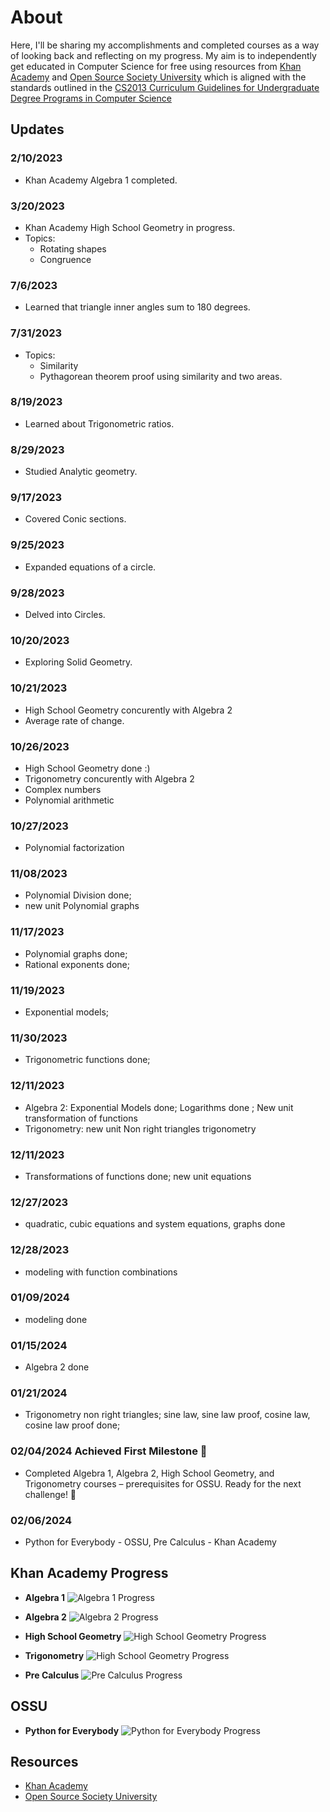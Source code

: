 # About
Here, I'll be sharing my accomplishments and completed courses as a way of looking back and reflecting on my progress. My aim is to independently get educated in Computer Science for free using resources from [Khan Academy](#KhanAcademy) and [Open Source Society University](#OSSU) which is aligned with the standards outlined in the [CS2013 Curriculum Guidelines for Undergraduate Degree Programs in Computer Science](https://github.com/ossu/computer-science/blob/master/CURRICULAR_GUIDELINES.md)


## Updates

### 2/10/2023
- Khan Academy Algebra 1 completed.

### 3/20/2023
- Khan Academy High School Geometry in progress.
- Topics:
  - Rotating shapes
  - Congruence

### 7/6/2023
- Learned that triangle inner angles sum to 180 degrees.

### 7/31/2023
- Topics:
  - Similarity
  - Pythagorean theorem proof using similarity and two areas.

### 8/19/2023
- Learned about Trigonometric ratios.

### 8/29/2023
- Studied Analytic geometry.

### 9/17/2023
- Covered Conic sections.

### 9/25/2023
- Expanded equations of a circle.

### 9/28/2023
- Delved into Circles.

### 10/20/2023
- Exploring Solid Geometry.

### 10/21/2023
- High School Geometry concurently with Algebra 2
- Average rate of change.

### 10/26/2023
- High School Geometry done :)
- Trigonometry concurently with Algebra 2
- Complex numbers
- Polynomial arithmetic

### 10/27/2023
- Polynomial factorization

### 11/08/2023
- Polynomial Division done;
- new unit Polynomial graphs
  
### 11/17/2023
 - Polynomial graphs done;
 - Rational exponents done;
   
### 11/19/2023
 - Exponential models;
   
### 11/30/2023
 - Trigonometric functions done;   
   
### 12/11/2023
 - Algebra 2: Exponential Models done; Logarithms done ; New unit transformation of functions
 - Trigonometry: new unit Non right triangles trigonometry
   
### 12/11/2023
 - Transformations of functions done; new unit equations
   
### 12/27/2023
 - quadratic, cubic equations and system equations, graphs done
   
### 12/28/2023
 - modeling with function combinations

### 01/09/2024
 - modeling done
### 01/15/2024
 - Algebra 2 done

### 01/21/2024
 - Trigonometry non right triangles; sine law, sine law proof, cosine law, cosine law proof done;
   
### 02/04/2024 Achieved First Milestone 🎉
 - Completed Algebra 1, Algebra 2, High School Geometry, and Trigonometry courses – prerequisites for OSSU. Ready for the next challenge! 🚀
   
### 02/06/2024 
 - Python for Everybody - OSSU, Pre Calculus - Khan Academy 

## Khan Academy Progress
- **Algebra 1**
  ![Algebra 1 Progress](https://progress-bar.dev/97/?scale=100&title=&width=90&color=babaca&suffix=%)

- **Algebra 2**
  ![Algebra 2 Progress](https://progress-bar.dev/92/?scale=100&title=&width=90&color=babaca&suffix=%)

- **High School Geometry**
  ![High School Geometry Progress](https://progress-bar.dev/94/?scale=100&title=&width=90&color=babaca&suffix=%)

- **Trigonometry**
  ![High School Geometry Progress](https://progress-bar.dev/96/?scale=100&title=&width=90&color=babaca&suffix=%)

- **Pre Calculus**
  ![Pre Calculus Progress](https://progress-bar.dev/15/?scale=100&title=&width=90&color=babaca&suffix=%)

## OSSU
- **Python for Everybody**
  ![Python for Everybody Progress](https://progress-bar.dev/11/?scale=100&title=&width=90&color=babaca&suffix=%)
## Resources
- <a name="KhanAcademy">[Khan Academy](https://www.khanacademy.org/profile/me/courses)</a>
- <a name="OSSU">[Open Source Society University](https://github.com/ossu/computer-science)</a>
